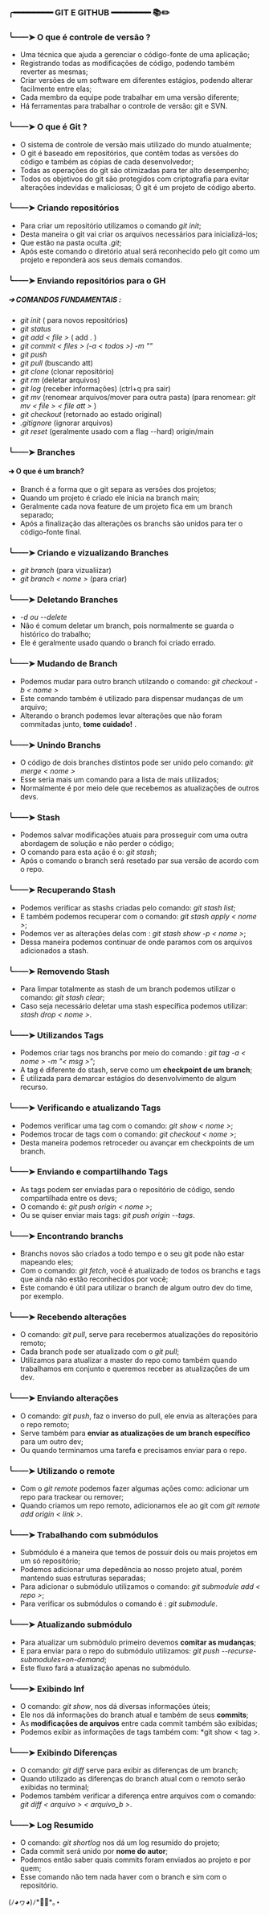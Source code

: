 
### ╭━━━━━━━━ GIT E GITHUB ━━━━━━━━ 📚✏️ 

### ╰┈┈┈➤ O que é controle de versão ? 

* Uma técnica que ajuda a gerenciar o código-fonte de uma aplicação;
* Registrando todas as modificações de código, podendo também reverter as mesmas;
* Criar versões de um software em diferentes estágios, podendo alterar facilmente entre elas;
* Cada membro da equipe pode trabalhar em uma versão diferente;
* Há ferramentas para trabalhar o controle de versão: git e SVN.

### ╰┈┈┈➤ O que é Git ? 

* O sistema de controle de versão mais utilizado do mundo atualmente;
* O git é baseado em repositórios, que contêm todas as versões do código e também as cópias de cada desenvolvedor;
* Todas as operações do git são otimizadas para ter alto desempenho;
* Todos os objetivos do git são protegidos com criptografia para evitar alterações indevidas e maliciosas;
O git é um projeto de código aberto.

 ### ╰┈┈┈➤ Criando repositórios 
 * Para criar um repositório utilizamos o comando *git init*;
 * Desta maneira o git vai criar os arquivos necessários para inicializá-los;
 * Que estão na pasta oculta *.git*;
 * Após este comando o diretório atual será reconhecido pelo git como um projeto e reponderá aos seus demais comandos.

 ### ╰┈┈┈➤ Enviando repositórios para o GH 
  
 ##### ➔ COMANDOS FUNDAMENTAIS :
* *git init* ( para novos repositórios)
* *git status*
* *git add < file >* ( add . <seleciona todos os arquivos>)
* *git commit < files > (-a < todos >) -m ""*
* *git push*
* *git pull* (buscando att)
* *git clone* (clonar repositório) 
* *git rm* (deletar arquivos)
* *git log* (receber informações) (ctrl+q pra sair)
* *git mv* (renomear arquivos/mover para outra pasta)
  (para renomear: *git mv < file > < file att >* )
* *git checkout <file>* (retornado ao estado original)
* *.gitignore* (ignorar arquivos)
* *git reset* (geralmente usado com a flag --hard) origin/main

###  ╰┈┈┈➤ Branches
 
  #### ➔ O que é um branch?	
 * Branch é a forma que o git separa as versões dos projetos;
 * Quando um projeto é criado ele inicia na branch main;
 * Geralmente cada nova feature de um projeto fica em um branch separado;
 * Após a finalização das alterações os branchs são unidos para ter o código-fonte final.
 
###  ╰┈┈┈➤ Criando e vizualizando Branches
 * *git branch* (para vizualiizar)
 * *git branch < nome >* (para criar)
 
 ###  ╰┈┈┈➤ Deletando Branches
  * *-d ou --delete*
  * Não é comum deletar um branch, pois normalmente se guarda o histórico do trabalho;
  * Ele é geralmente usado quando o branch foi criado errado.
  
 ###  ╰┈┈┈➤ Mudando de Branch
  * Podemos mudar para outro branch utilzando o comando: *git checkout -b < nome >* 
  * Este comando também é utilizado para dispensar mudanças de um arquivo;
  * Alterando o branch podemos levar alterações que não foram commitadas junto, **tome cuidado!** .
 
 ###  ╰┈┈┈➤ Unindo Branchs
  * O código de dois branches distintos pode ser unido pelo comando: *git merge < nome >*
  * Esse seria mais um comando para a lista de mais utilizados;
  * Normalmente é por meio dele que recebemos as atualizações de outros devs.
 
 ###  ╰┈┈┈➤ Stash
  * Podemos salvar modificações atuais para prosseguir com uma outra abordagem de solução e não perder o código;
  * O comando para esta ação é o: *git stash*;
  * Após o comando o branch será resetado par sua versão de acordo com o repo.
 
 ###  ╰┈┈┈➤ Recuperando Stash
  * Podemos verificar as stashs criadas pelo comando: *git stash list*;
  * E também podemos recuperar com o comando: *git stash apply < nome >*;
  * Podemos ver as alterações delas com : *git stash show -p < nome >*;
  * Dessa maneira podemos continuar de onde paramos com os arquivos adicionados a stash.
 
  ###  ╰┈┈┈➤ Removendo Stash
   * Para limpar totalmente as stash de um branch podemos utilizar o comando: *git stash clear*;
   * Caso seja necessário deletar uma stash específica podemos utilizar: *stash drop < nome >*.
 
 ###  ╰┈┈┈➤ Utilizandos Tags
   * Podemos criar tags nos branchs por meio do comando : *git tag -a < nome > -m "< msg >"*;
   * A tag é diferente do stash, serve como um **checkpoint de um branch**;
   * É utilizada para demarcar estágios do desenvolvimento de algum recurso.
 
 ###  ╰┈┈┈➤ Verificando e atualizando Tags
   * Podemos verificar uma tag com o comando: *git show < nome >*;
   * Podemos trocar de tags com o comando: *git checkout < nome >*;
   * Desta maneira podemos retroceder ou avançar em checkpoints de um branch.
 
  ###  ╰┈┈┈➤ Enviando e compartilhando Tags
   * As tags podem ser enviadas para o repositório de código, sendo compartilhada entre os devs;
   * O comando é: *git push origin < nome >*;
   * Ou se quiser enviar mais tags: *git push origin --tags*.
 
 ###  ╰┈┈┈➤ Encontrando branchs
   * Branchs novos são criados a todo tempo e o seu git pode não estar mapeando eles;
   * Com o comando: *git fetch*, você é atualizado de todos os branchs e tags que ainda não estão reconhecidos por você;
   * Este comando é útil para utilizar o branch de algum outro dev do time, por exemplo.
   
 ###  ╰┈┈┈➤ Recebendo alterações
   * O comando: *git pull*, serve para recebermos atualizações do repositório remoto;
   * Cada branch pode ser atualizado com o *git pull*;
   * Utilizamos para atualizar a master do repo como também quando trabalhamos em conjunto e queremos receber as atualizações de um dev.
 
  ###  ╰┈┈┈➤ Enviando alterações
   * O comando: *git push*, faz o inverso do pull, ele envia as alterações para o repo remoto;
   * Serve também para **enviar as atualizações de um branch específico** para um outro dev;
   * Ou quando terminamos uma tarefa e precisamos enviar para o repo.
 
  ###  ╰┈┈┈➤ Utilizando o remote
   * Com o *git remote* podemos fazer algumas ações como: adicionar um repo para trackear ou remover;
   * Quando criamos um repo remoto, adicionamos ele ao git com *git remote add origin < link >*.
 
  ###  ╰┈┈┈➤ Trabalhando com submódulos
   * Submódulo é  a maneira que temos de possuir dois ou mais projetos em um só repositório;
   * Podemos adicionar uma depedência ao nosso projeto atual, porém mantendo suas estruturas separadas;
   * Para adicionar o submódulo utilizamos o comando: *git submodule add < repo >*;
   * Para verificar os submódulos o comando é : *git submodule*.
 
 ###  ╰┈┈┈➤ Atualizando submódulo
   * Para atualizar um submódulo primeiro devemos **comitar as mudanças**;
   * E para enviar para o repo do submódulo utilizamos: *git push --recurse-submodules=on-demand*;
   * Este fluxo fará a atualização apenas no submódulo.
 
 ###  ╰┈┈┈➤ Exibindo Inf
   * O comando: *git show*, nos dá diversas informações úteis;
   * Ele nos dá informações do branch atual e também de seus **commits**;
   * As **modificações de arquivos** entre cada commit também são exibidas;
   * Podemos exibir as informações de tags também com: *git show < tag >.
 
 ###  ╰┈┈┈➤ Exibindo Diferenças
   * O comando: *git diff* serve para exibir as diferenças de um branch;
   * Quando utilizado as diferenças do branch atual com o remoto serão exibidas no terminal;
   * Podemos também verificar a diferença entre arquivos com o comando: *git diff < arquivo > < arquivo_b >*.
 
 ###  ╰┈┈┈➤ Log Resumido
   * O comando: *git shortlog* nos dá um log resumido do projeto;
   * Cada commit será unido por **nome do autor**;
   * Podemos então saber quais commits foram enviados ao projeto e por quem;
   * Esse comando não tem nada haver com o branch e sim com o repositório.
 
 (ﾉ◕ヮ◕)ﾉ*✲ﾟ*｡⋆






